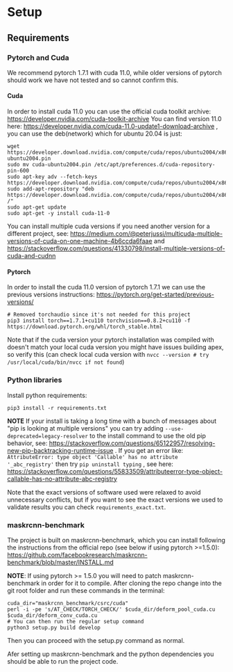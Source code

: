 # Setup

## Requirements

### Pytorch and Cuda
We recommend pytorch 1.7.1 with cuda 11.0, while older versions of pytorch should work we have not tested and so cannot
confirm this.

#### Cuda
In order to install cuda 11.0 you can use the official cuda toolkit archive: https://developer.nvidia.com/cuda-toolkit-archive
You can find version 11.0 here: https://developer.nvidia.com/cuda-11.0-update1-download-archive , you can use the
deb(network) which for ubuntu 20.04 is just:
```
wget https://developer.download.nvidia.com/compute/cuda/repos/ubuntu2004/x86_64/cuda-ubuntu2004.pin
sudo mv cuda-ubuntu2004.pin /etc/apt/preferences.d/cuda-repository-pin-600
sudo apt-key adv --fetch-keys https://developer.download.nvidia.com/compute/cuda/repos/ubuntu2004/x86_64/7fa2af80.pub
sudo add-apt-repository "deb https://developer.download.nvidia.com/compute/cuda/repos/ubuntu2004/x86_64/ /"
sudo apt-get update
sudo apt-get -y install cuda-11-0
```
You can install multiple cuda versions if you need another version for a different project, see:
https://medium.com/@peterjussi/multicuda-multiple-versions-of-cuda-on-one-machine-4b6ccda6faae and
https://stackoverflow.com/questions/41330798/install-multiple-versions-of-cuda-and-cudnn

#### Pytorch
In order to install the cuda 11.0 version of pytorch 1.7.1 we can use the previous versions instructions: https://pytorch.org/get-started/previous-versions/
```
# Removed torchaudio since it's not needed for this project
pip3 install torch==1.7.1+cu110 torchvision==0.8.2+cu110 -f https://download.pytorch.org/whl/torch_stable.html
```

Note that if the cuda version your pytorch installation was compiled with doesn't match your local cuda
version you might have issues building apex, so verify this (can check local cuda version with
`nvcc --version # try /usr/local/cuda/bin/nvcc if not found`)

### Python libraries
Install python requirements:

```
pip3 install -r requirements.txt
```

**NOTE** If your install is taking a long time with a bunch of messages about "pip is looking at multiple versions"
you can try adding `--use-deprecated=legacy-resolver` to the install command to use the old pip behavior, see:
https://stackoverflow.com/questions/65122957/resolving-new-pip-backtracking-runtime-issue .
If you get an error like: `AttributeError: type object 'Callable' has no attribute '_abc_registry'`
then try `pip uninstall typing` , see here: https://stackoverflow.com/questions/55833509/attributeerror-type-object-callable-has-no-attribute-abc-registry

Note that the exact versions of software used were relaxed to avoid unnecessary conflicts, but if you want to see the
exact versions we used to validate results you can check `requirements_exact.txt`.

### maskrcnn-benchmark
The project is built on maskrcnn-benchmark, which you can install following the instructions from the official repo
(see below if using pytorch >=1.5.0):
https://github.com/facebookresearch/maskrcnn-benchmark/blob/master/INSTALL.md

**NOTE**: If using pytorch >= 1.5.0 you will need to patch maskrcnn-benchmark in order for it to compile.
After cloning the repo change into the git root folder and run these commands in the terminal:
```
cuda_dir="maskrcnn_benchmark/csrc/cuda"
perl -i -pe 's/AT_CHECK/TORCH_CHECK/' $cuda_dir/deform_pool_cuda.cu $cuda_dir/deform_conv_cuda.cu
# You can then run the regular setup command
python3 setup.py build develop
```
Then you can proceed with the setup.py command as normal.

Afer setting up maskrcnn-benchmark and the python dependencies you should be able to run the project code.